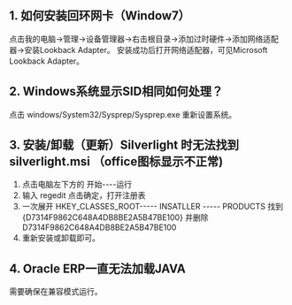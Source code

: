 ## 1. 如何安装回环网卡（Window7）

点击我的电脑->管理->设备管理器->右击根目录->添加过时硬件->添加网络适配器->安装Lookback Adapter。
安装成功后打开网络适配器，可见Microsoft Lookback Adapter。

## 2. Windows系统显示SID相同如何处理？

点击 windows/System32/Sysprep/Sysprep.exe 重新设置系统。

## 3. 安装/卸载（更新）Silverlight 时无法找到silverlight.msi （office图标显示不正常)

1. 点击电脑左下方的 开始----运行
2. 输入 regedit 点击确定，打开注册表
3. 一次展开 HKEY_CLASSES_ROOT----- INSATLLER ----- PRODUCTS 找到{D7314F9862C648A4DB8BE2A5B47BE100} 并删除 D7314F9862C648A4DB8BE2A5B47BE100
4. 重新安装或卸载即可。

## 4. Oracle ERP一直无法加载JAVA

需要确保在兼容模式运行。